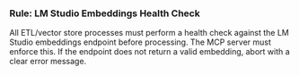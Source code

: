 ### Rule: LM Studio Embeddings Health Check
All ETL/vector store processes must perform a health check against the LM Studio embeddings endpoint before processing. The MCP server must enforce this. If the endpoint does not return a valid embedding, abort with a clear error message. 